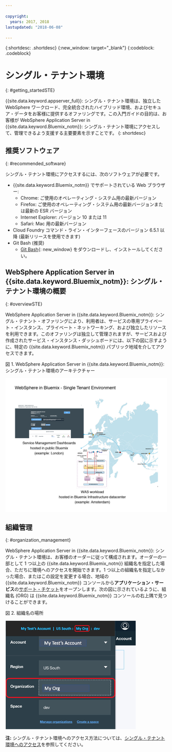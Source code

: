```yaml
---

copyright:
  years: 2017, 2018
lastupdated: "2018-06-08"

---
```


{:shortdesc: .shortdesc}
{:new_window: target="_blank"}
{:codeblock: .codeblock}

# シングル・テナント環境
{: #getting_startedSTE}

{{site.data.keyword.appserver_full}}: シングル・テナント環境は、独立した WebSphere ワークロード、完全統合されたハイブリッド環境、およびセキュア・データをお客様に提供するオファリングです。この入門ガイドの目的は、お客様が WebSphere Application Server in {{site.data.keyword.Bluemix_notm}}: シングル・テナント環境にアクセスして、管理できるよう支援する主要要素を示すことです。
{: shortdesc}


## 推奨ソフトウェア
{: #recommended_software}

シングル・テナント環境にアクセスするには、次のソフトウェアが必要です。
* {{site.data.keyword.Bluemix_notm}} でサポートされている Web ブラウザー:
    * Chrome: ご使用のオペレーティング・システム用の最新バージョン
    * Firefox: ご使用のオペレーティング・システム用の最新バージョンまたは最新の ESR バージョン
    * Internet Explorer: バージョン 10 または 11
    * Safari: Mac 用の最新バージョン
* Cloud Foundry コマンド・ライン・インターフェースのバージョン 6.5.1 以降 (最新リリースを使用できます)
* Git Bash (推奨)
    * [Git Bash](https://git-scm.com/downloads){: new_window} をダウンロードし、インストールしてください。


## WebSphere Application Server in {{site.data.keyword.Bluemix_notm}}: シングル・テナント環境の概要
{: #overviewSTE}

WebSphere Application Server in {{site.data.keyword.Bluemix_notm}}: シングル・テナント・オファリングにより、利用者は、サービスの専用プライベート・インスタンス、プライベート・ネットワーキング、および独立したリソースを利用できます。このオファリングは独立して管理されますが、サービスおよび作成されたサービス・インスタンス・ダッシュボードには、以下の図に示すように、特定の {{site.data.keyword.Bluemix_notm}} パブリック地域を介してアクセスできます。

図 1. WebSphere Application Server in {{site.data.keyword.Bluemix_notm}}: シングル・テナント環境のアーキテクチャー

![図 1. シングル・テナント環境のアーキテクチャー](images/WASaaS.png)


## 組織管理
{: #organization_management}

WebSphere Application Server in {{site.data.keyword.Bluemix_notm}}: シングル・テナント環境は、お客様のオーダーに従って構成されます。オーダーの一部として 1 つ以上の {{site.data.keyword.Bluemix_notm}} 組織名を指定した場合、ただちに環境へのアクセスを開始できます。1 つ以上の組織名を指定しなかった場合、またはこの設定を変更する場合、地域の {{site.data.keyword.Bluemix_notm}} コンソールから**アプリケーション・サービス**の[サポート・チケット](reportingIssues.html#reporting_issues)をオープンします。次の図に示されているように、組織名 (ORG) は {{site.data.keyword.Bluemix_notm}} コンソールの右上隅で見つけることができます。

図 2. 組織名の場所

![図 2. ORG 名の場所](images/myORG.png)


**注:** シングル・テナント環境へのアクセス方法については、[シングル・テナント環境へのアクセス](singleTenantAccess.html#singleTenantEnvironment)を参照してください。
